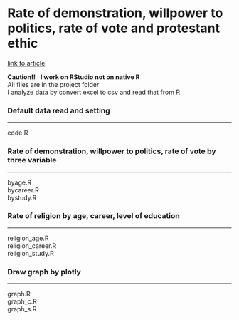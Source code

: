 # Rate of demonstration, willpower to politics, rate of vote and protestant ethic

[link to article](https://medium.com/@Ggoggo/%EC%8B%9C%EC%9C%84%EC%9C%A8%EA%B3%BC-%EC%A0%95%EC%B9%98%EC%B0%B8%EC%97%AC-%EC%9D%98%EC%A7%80%EB%B0%8F-%ED%88%AC%ED%91%9C%EC%9C%A8-%EA%B7%B8%EB%A6%AC%EA%B3%A0-%EC%8B%A0%EA%B5%90%EB%8F%84%EC%9D%98-%EC%9C%A4%EB%A6%AC-8defbaa97331)

**Caution!! : I work on RStudio not on native R**<br>
All files are in the project folder<br>
I analyze data by convert excel to csv and read that from R<br>

### Default data read and setting
<hr>
code.R

### Rate of demonstration, willpower to politics, rate of vote by three variable
<hr>
byage.R<br>
bycareer.R<br>
bystudy.R<br>

### Rate of religion by age, career, level of education
<hr>
religion_age.R<br>
religion_career.R<br>
religion_study.R<br>

### Draw graph by plotly
<hr>
graph.R<br>
graph_c.R<br>
graph_s.R
